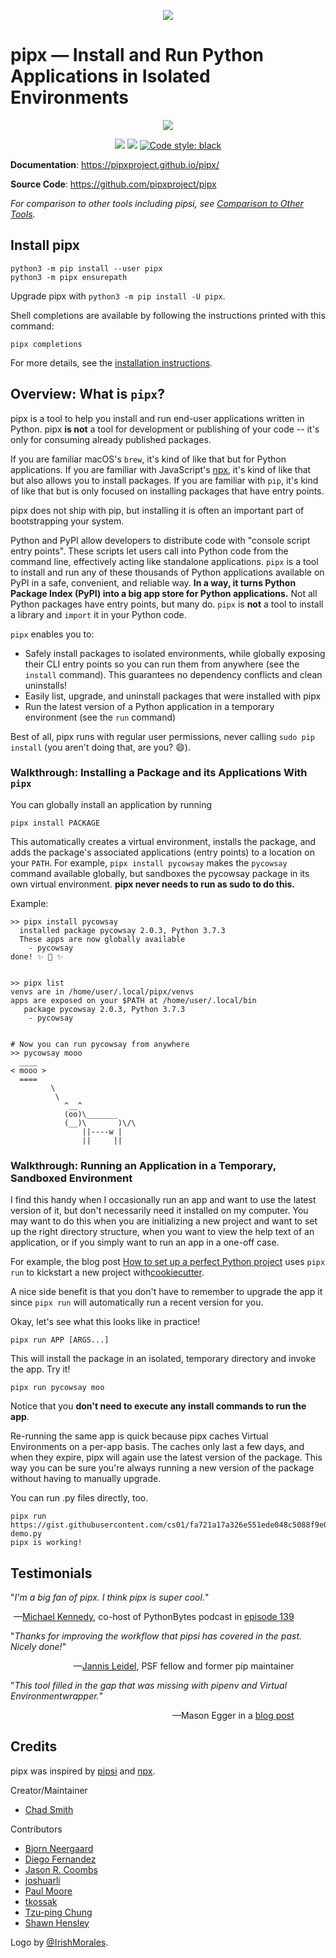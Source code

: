 <!---
Do not edit this file. This file was rendered from the
templates/ directory.
See Contributing for how to update this file.
--->
<p align="center">
<a href="https://pipxproject.github.io/pipx/">
<img align="center" src="https://github.com/pipxproject/pipx/raw/master/logo.png"/>
</a>
</p>

# pipx — Install and Run Python Applications in Isolated Environments

<p align="center">
<a href="https://github.com/pipxproject/pipx/raw/master/pipx_demo.gif">
<img src="https://github.com/pipxproject/pipx/raw/master/pipx_demo.gif"/>
</a>
</p>

<p align="center">
<a href="https://travis-ci.org/pipxproject/pipx"><img src="https://travis-ci.org/pipxproject/pipx.svg?branch=master" /></a>

<a href="https://pypi.python.org/pypi/pipx/">
<img src="https://img.shields.io/badge/pypi-0.14.0.0-blue.svg" /></a>
<a href="https://github.com/ambv/black"><img alt="Code style: black" src="https://img.shields.io/badge/code%20style-black-000000.svg"></a>
</p>

**Documentation**: https://pipxproject.github.io/pipx/

**Source Code**: https://github.com/pipxproject/pipx

_For comparison to other tools including pipsi, see [Comparison to Other Tools](https://pipxproject.github.io/pipx/comparisons/)._

## Install pipx

```
python3 -m pip install --user pipx
python3 -m pipx ensurepath
```

Upgrade pipx with `python3 -m pip install -U pipx`.

Shell completions are available by following the instructions printed with this command:
```
pipx completions
```

For more details, see the [installation instructions](https://pipxproject.github.io/pipx/installation/).


## Overview: What is `pipx`?

pipx is a tool to help you install and run end-user applications written in Python. pipx **is not** a tool for development or publishing of your code -- it's only for consuming already published packages.

If you are familiar macOS's `brew`, it's kind of like that but for Python applications. If you are familiar with JavaScript's [npx](https://medium.com/@maybekatz/introducing-npx-an-npm-package-runner-55f7d4bd282b), it's kind of like that but also allows you to install packages. If you are familiar with `pip`, it's kind of like that but is only focused on installing packages that have entry points.

pipx does not ship with pip, but installing it is often an important part of bootstrapping your system.

Python and PyPI allow developers to distribute code with "console script entry points". These scripts let users call into Python code from the command line, effectively acting like standalone applications. `pipx` is a tool to install and run any of these thousands of Python applications available on PyPI in a safe, convenient, and reliable way. **In a way, it turns Python Package Index (PyPI) into a big app store for Python applications.** Not all Python packages have entry points, but many do. `pipx` is **not** a tool to install a library and `import` it in your Python code.

`pipx` enables you to:

- Safely install packages to isolated environments, while globally exposing their CLI entry points so you can run them from anywhere (see the `install` command). This guarantees no dependency conflicts and clean uninstalls!
- Easily list, upgrade, and uninstall packages that were installed with pipx
- Run the latest version of a Python application in a temporary environment (see the `run` command)

Best of all, pipx runs with regular user permissions, never calling `sudo pip install` (you aren't doing that, are you? 😄).


### Walkthrough: Installing a Package and its Applications With `pipx`

You can globally install an application by running

```
pipx install PACKAGE
```

This automatically creates a virtual environment, installs the package, and adds the package's associated applications (entry points) to a location on your `PATH`. For example, `pipx install pycowsay` makes the `pycowsay` command available globally, but sandboxes the pycowsay package in its own virtual environment. **pipx never needs to run as sudo to do this.**

Example:

```
>> pipx install pycowsay
  installed package pycowsay 2.0.3, Python 3.7.3
  These apps are now globally available
    - pycowsay
done! ✨ 🌟 ✨


>> pipx list
venvs are in /home/user/.local/pipx/venvs
apps are exposed on your $PATH at /home/user/.local/bin
   package pycowsay 2.0.3, Python 3.7.3
    - pycowsay


# Now you can run pycowsay from anywhere
>> pycowsay mooo
  ____
< mooo >
  ====
         \
          \
            ^__^
            (oo)\_______
            (__)\       )\/\
                ||----w |
                ||     ||

```

### Walkthrough: Running an Application in a Temporary, Sandboxed Environment

I find this handy when I occasionally run an app and want to use the latest version of it, but don't necessarily need it installed on my computer. You may want to do this when you are initializing a new project and want to set up the right directory structure, when you want to view the help text of an application, or if you simply want to run an app in a one-off case.

For example, the blog post [How to set up a perfect Python project](https://sourcery.ai/blog/python-best-practices/) uses `pipx run` to kickstart a new project with[cookiecutter](https://github.com/cookiecutter/cookiecutter).

A nice side benefit is that you don't have to remember to upgrade the app it since `pipx run` will automatically run a recent version for you.

Okay, let's see what this looks like in practice!

```
pipx run APP [ARGS...]
```

This will install the package in an isolated, temporary directory and invoke the app. Try it!

```
pipx run pycowsay moo
```

Notice that you **don't need to execute any install commands to run the app**.

Re-running the same app is quick because pipx caches Virtual Environments on a per-app basis. The caches only last a few days, and when they expire, pipx will again use the latest version of the package. This way you can be sure you're always running a new version of the package without having to manually upgrade.

You can run .py files directly, too.

```
pipx run https://gist.githubusercontent.com/cs01/fa721a17a326e551ede048c5088f9e0f/raw/6bdfbb6e9c1132b1c38fdd2f195d4a24c540c324/pipx-demo.py
pipx is working!
```

## Testimonials

"*I'm a big fan of pipx. I think pipx is super cool.*"
<div style="text-align: right; margin-right: 10%;">
—<a href="https://twitter.com/mkennedy">Michael Kennedy</a>, co-host of PythonBytes podcast in <a href="https://pythonbytes.fm/episodes/transcript/139/f-yes-for-the-f-strings">episode 139</a>
</div>

"*Thanks for improving the workflow that pipsi has covered in the past. Nicely done!*"
<div style="text-align: right; margin-right: 10%;">
—<a href="https://twitter.com/jezdez">Jannis Leidel</a>, PSF fellow and former pip maintainer
</div>

"*This tool filled in the gap that was missing with pipenv and Virtual Environmentwrapper.*"
<div style="text-align: right; margin-right: 10%;">
—Mason Egger in a <a href="https://medium.com/homeaway-tech-blog/simplify-your-python-developer-environment-aba90f32dddb">blog post</a>
</div>


## Credits

pipx was inspired by [pipsi](https://github.com/mitsuhiko/pipsi) and [npx](https://github.com/zkat/npx).

Creator/Maintainer

- [Chad Smith](https://github.com/cs01/)

Contributors

- [Bjorn Neergaard](https://github.com/neersighted)
- [Diego Fernandez](https://github.com/aiguofer)
- [Jason R. Coombs](https://github.com/jaraco)
- [joshuarli](https://github.com/joshuarli)
- [Paul Moore](https://github.com/pfmoore)
- [tkossak](https://github.com/tkossak)
- [Tzu-ping Chung](https://github.com/uranusjr)
- [Shawn Hensley](https://github.com/sahensley)

Logo by [@IrishMorales](https://github.com/IrishMorales).